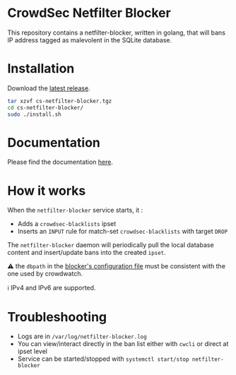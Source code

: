 # CrowdSec Netfilter Blocker

This repository contains a netfilter-blocker, written in golang, that will bans IP address tagged as malevolent in the SQLite database.

# Installation

Download the [latest release](https://github.com/crowdsecurity/cs-netfilter-blocker/releases).

```bash
tar xzvf cs-netfilter-blocker.tgz
cd cs-netfilter-blocker/
sudo ./install.sh
```

# Documentation

Please find the documentation [here](https://docs.crowdsec.net/blockers/netfilter/installation/).

# How it works

When the `netfilter-blocker` service starts, it :
 - Adds a `crowdsec-blacklists` ipset
 - Inserts an `INPUT` rule for match-set `crowdsec-blacklists` with target `DROP`
 
The `netfilter-blocker` daemon will periodically pull the local database content and insert/update bans into the created `ipset`.

:warning: the `dbpath` in the [blocker's configuration file](https://github.com/crowdsecurity/cs-netfilter-blocker/blob/master/config/netfilter-blocker.yaml#L2) must be consistent with the one used by crowdwatch.

:information_source: IPv4 and IPv6 are supported.

# Troubleshooting

 - Logs are in `/var/log/netfilter-blocker.log`
 - You can view/interact directly in the ban list either with `cwcli` or direct at ipset level
 - Service can be started/stopped with `systemctl start/stop netfilter-blocker`


